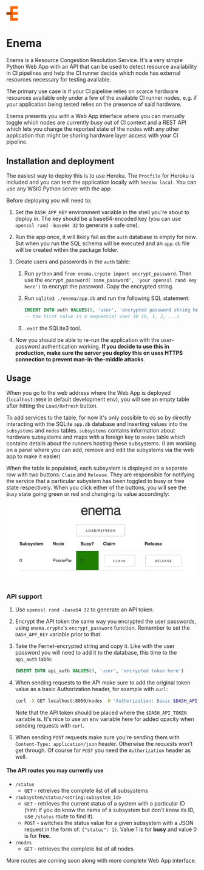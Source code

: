 <img src="static/enema-logo.png" width="30">

# Enema

Enema is a Resource Congestion Resolution Service. It's a very simple Python Web App with an API that can be used to detect resource availability in CI pipelines and help the CI runner decide which node has external resources necessary for testing available.

The primary use case is if your CI pipeline relies on scarce hardware resources available only under a few of the available CI runner nodes, e.g. if your application being tested relies on the presence of said hardware.

Enema presents you with a Web App interface where you can manually toggle which nodes are currently busy out of CI context and a REST API which lets you change the reported state of the nodes with any other application that might be sharing hardware layer access with your CI pipeline.

## Installation and deployment

The easiest way to deploy this is to use Heroku. The `Procfile` for Heroku is included and you can test the application locally with `heroku local`. You can use any WSIG Python server with the app

Before deploying you will need to:

1. Set the `DASH_APP_KEY` environment variable in the shell you're about to deploy in. The key should be a base64-encoded key (you can use `openssl rand -base64 32` to generate a safe one).

2. Run the app once, it will likely fail as the `auth` database is empty for now. But when you run the SQL schema will be executed and an `app.db` file will be created within the package folder.

3. Create users and passwords in the `auth` table:

    1. Run `python` and `from enema.crypto import encrypt_password`. Then use the `encrypt_password('some_password', 'your openssl rand key here')` to encrypt the password. Copy the encrypted string.

    2. Run `sqlite3 ./enema/app.db` and run the following SQL statement:

        ```sql
        INSERT INTO auth VALUES(0, 'user', 'encrypted password string here');
        -- the first value is a sequential user ID (0, 1, 2, ...)
        ```

    3. `.exit` the SQLite3 tool.

4. Now you should be able to re-run the application with the user-password authentication working. **If you decide to use this in production, make sure the server you deploy this on uses HTTPS connection to prevent man-in-the-middle attacks**.

## Usage

When you go to the web address where the Web App is deployed (`localhost:8050` in default development env), you will see an empty table after hitting the `Load/Refresh` button.

To add services to the table, for now it's only possible to do so by directly interacting with the SQLite `app.db` database and inserting values into the `subsystems` and `nodes` tables. `subsystems` contains information about hardware subsystems and maps with a foreign key to `nodes` table which contains details about the runners hosting these subsystems. (I am working on a panel where you can add, remove and edit the subystems via the web app to make it easier)

When the table is populated, each subsystem is displayed on a separate row with two buttons: `Claim` and `Release`. They are responsible for notifying the service that a particular subystem has been toggled to busy or free state respectively. When you click either of the buttons, you will see the `Busy` state going green or red and changing its value accordingly:

![Enema](static/enema.gif)

### API support

1. Use `openssl rand -base64 32` to generate an API token.

2. Encrypt the API token the same way you encrypted the user passwords, using `enema.crypto`'s `encrypt_password` function. Remember to set the `DASH_APP_KEY` variable prior to that.

3. Take the Fernet-encrypted string and copy it. Like with the user password you will need to add it to the database, this time to the `api_auth` table:

    ```sql
    INSERT INTO api_auth VALUES(0, 'user', 'encrypted token here')
    ```

4. When sending requests to the API make sure to add the original token value as a basic Authorization header, for example with `curl`:

    ```bash
    curl -X GET localhost:8050/nodes -H "Authorization: Basic $DASH_API_TOKEN"
    ```

    Note that the API token should be placed where the `$DASH_API_TOKEN` variable is. It's nice to use an env variable here for added opacity when sending requests with `curl`.

5. When sending `POST` requests make sure you're sending them with `Content-Type: application/json` header. Otherwise the requests won't get through. Of course for `POST` you need the `Authorization` header as well.

#### The API routes you may currently use

* `/status`
  * `GET` - retreives the complete list of all subsystems
* `/subsystem/status/<string:subsystem_id>`
  * `GET` - retrieves the current status of a system with a particular ID (hint: if you do know the name of a subsystem but don't know its ID, use `/status` route to find it).
  * `POST` - switches the status value for a given subsystem with a JSON request in the form of: `{"status": 1}`. Value 1 is for **busy** and value 0 is for **free**.
* `/nodes`
  * `GET` - retrieves the complete list of all nodes

More routes are coming soon along with more complete Web App interface.
